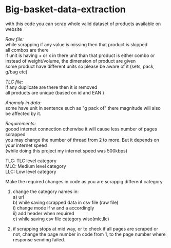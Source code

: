 # Big-basket-data-extraction
with this code you can scrap whole valid dataset of products available on website<br>

*Raw file:*<br>
while scrapping if any value is missing then that product is skipped<br>
all combos are there<br>
if unit is having + or x in there unit than that product is either combo or instead of weight/volume, the dimension of product are given<br>
some product have different units so please be aware of it (sets, pack, g/bag etc)<br>

*TLC file:*<br>
if any duplicate are there then it is removed<br>
all products are unique (based on id and EAN )<br>

*Anomaly in data:*<br>
some have unit in sentence such as "g pack of" there magnitude will also be affected by it.<br>

*Requirements:*<br>
goood internet connection otherwise it will cause less number of pages scrapped<br>
you may change the number of thread from 2 to more. But it depends on your internet speed<br>
(while doing this project my internet speed was 500kbps)<br>

TLC: TLC level category<br>
MLC: Medium level category<br>
LLC: Low level category<br>

Make the required changes in code as you are scrappig different category<br>
1. change the category names in:<br>
   a) url<br>
   b) while saving scrapped data in csv file (raw file) <br>
       i) change mode if w and a accordingly<br>
       ii) add header when required<br>
   c) while saving csv file category wise(mlc,llc)<br>

2. if scrapping stops at mid way, or to check if all pages are scraped or not, change the page number in code from 1, to the page number where response sending failed.<br>
